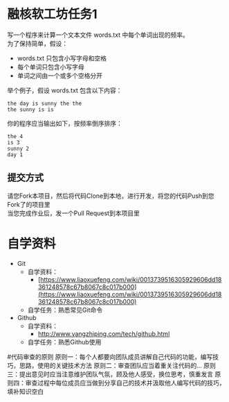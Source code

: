 
# 融核软工坊任务1

写一个程序来计算一个文本文件 words.txt 中每个单词出现的频率。  
为了保持简单，假设：

* words.txt 只包含小写字母和空格
* 每个单词只包含小写字母
* 单词之间由一个或多个空格分开

举个例子，假设 words.txt 包含以下内容：

```
the day is sunny the the
the sunny is is
```

你的程序应当输出如下，按频率倒序排序：

```
the 4
is 3
sunny 2
day 1
```

## 提交方式

请您Fork本项目，然后将代码Clone到本地，进行开发，将您的代码Push到您Fork了的项目里  
当您完成作业后，发一个Pull Request到本项目里

# 自学资料

- Git
  - 自学资料：
    - [https://www.liaoxuefeng.com/wiki/0013739516305929606dd18361248578c67b8067c8c017b000](https://www.liaoxuefeng.com/wiki/0013739516305929606dd18361248578c67b8067c8c017b000)
  - 自学任务：熟悉常见Git命令
- Github
  - 自学资料：
    - http://www.yangzhiping.com/tech/github.html
  - 自学任务：熟悉Github使用

#代码审查的原则
  原则一：每个人都要向团队成员讲解自己代码的功能，编写技巧，思路，使用的关键技术方法
  原则二：审查团队应当着重关注代码的...
  原则三：提出意见时应当注意维护团队气氛，顾及他人感受，换位思考，慎重发言
  原则四：审查过程中每位成员应当做到分享自己的技术并汲取他人编写代码的技巧，填补知识空白

